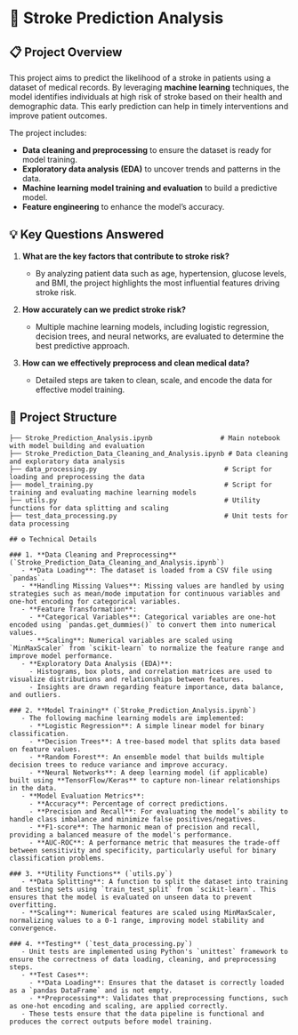 # 🧠 Stroke Prediction Analysis

## 📋 Project Overview
This project aims to predict the likelihood of a stroke in patients using a dataset of medical records. By leveraging **machine learning** techniques, the model identifies individuals at high risk of stroke based on their health and demographic data. This early prediction can help in timely interventions and improve patient outcomes.

The project includes:
- **Data cleaning and preprocessing** to ensure the dataset is ready for model training.
- **Exploratory data analysis (EDA)** to uncover trends and patterns in the data.
- **Machine learning model training and evaluation** to build a predictive model.
- **Feature engineering** to enhance the model’s accuracy.

## 💡 Key Questions Answered
1. **What are the key factors that contribute to stroke risk?**
   - By analyzing patient data such as age, hypertension, glucose levels, and BMI, the project highlights the most influential features driving stroke risk.

2. **How accurately can we predict stroke risk?**
   - Multiple machine learning models, including logistic regression, decision trees, and neural networks, are evaluated to determine the best predictive approach.

3. **How can we effectively preprocess and clean medical data?**
   - Detailed steps are taken to clean, scale, and encode the data for effective model training.

## 📁 Project Structure

```plaintext
├── Stroke_Prediction_Analysis.ipynb                 # Main notebook with model building and evaluation
├── Stroke_Prediction_Data_Cleaning_and_Analysis.ipynb # Data cleaning and exploratory data analysis
├── data_processing.py                                # Script for loading and preprocessing the data
├── model_training.py                                 # Script for training and evaluating machine learning models
├── utils.py                                          # Utility functions for data splitting and scaling
├── test_data_processing.py                           # Unit tests for data processing

## ⚙️ Technical Details

### 1. **Data Cleaning and Preprocessing** (`Stroke_Prediction_Data_Cleaning_and_Analysis.ipynb`)
   - **Data Loading**: The dataset is loaded from a CSV file using `pandas`.
   - **Handling Missing Values**: Missing values are handled by using strategies such as mean/mode imputation for continuous variables and one-hot encoding for categorical variables.
   - **Feature Transformation**:
     - **Categorical Variables**: Categorical variables are one-hot encoded using `pandas.get_dummies()` to convert them into numerical values.
     - **Scaling**: Numerical variables are scaled using `MinMaxScaler` from `scikit-learn` to normalize the feature range and improve model performance.
   - **Exploratory Data Analysis (EDA)**: 
     - Histograms, box plots, and correlation matrices are used to visualize distributions and relationships between features.
     - Insights are drawn regarding feature importance, data balance, and outliers.

### 2. **Model Training** (`Stroke_Prediction_Analysis.ipynb`)
   - The following machine learning models are implemented:
     - **Logistic Regression**: A simple linear model for binary classification.
     - **Decision Trees**: A tree-based model that splits data based on feature values.
     - **Random Forest**: An ensemble model that builds multiple decision trees to reduce variance and improve accuracy.
     - **Neural Networks**: A deep learning model (if applicable) built using **TensorFlow/Keras** to capture non-linear relationships in the data.
   - **Model Evaluation Metrics**:
     - **Accuracy**: Percentage of correct predictions.
     - **Precision and Recall**: For evaluating the model’s ability to handle class imbalance and minimize false positives/negatives.
     - **F1-score**: The harmonic mean of precision and recall, providing a balanced measure of the model's performance.
     - **AUC-ROC**: A performance metric that measures the trade-off between sensitivity and specificity, particularly useful for binary classification problems.

### 3. **Utility Functions** (`utils.py`)
   - **Data Splitting**: A function to split the dataset into training and testing sets using `train_test_split` from `scikit-learn`. This ensures that the model is evaluated on unseen data to prevent overfitting.
   - **Scaling**: Numerical features are scaled using MinMaxScaler, normalizing values to a 0-1 range, improving model stability and convergence.

### 4. **Testing** (`test_data_processing.py`)
   - Unit tests are implemented using Python's `unittest` framework to ensure the correctness of data loading, cleaning, and preprocessing steps.
   - **Test Cases**:
     - **Data Loading**: Ensures that the dataset is correctly loaded as a `pandas DataFrame` and is not empty.
     - **Preprocessing**: Validates that preprocessing functions, such as one-hot encoding and scaling, are applied correctly.
   - These tests ensure that the data pipeline is functional and produces the correct outputs before model training.
